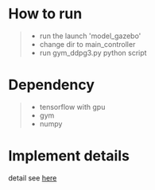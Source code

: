# How to run
> * run the launch 'model_gazebo'
> * change dir to main_controller
> * run gym_ddpg3.py python script


# Dependency 
> * tensorflow with gpu
> * gym
> * numpy

# Implement details
detail see [here](https://zqsh.github.io/blog/2018/04/02/Bipedalism-meets-DDPG/)